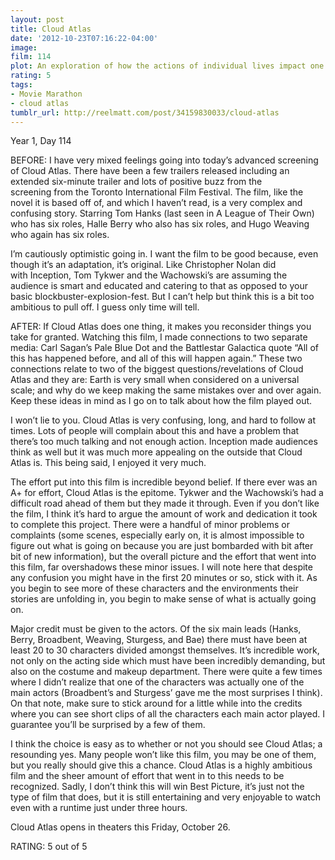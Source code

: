 ```yaml
---
layout: post
title: Cloud Atlas
date: '2012-10-23T07:16:22-04:00'
image: 
film: 114
plot: An exploration of how the actions of individual lives impact one another in the past, present and future, as one soul is shaped from a killer into a hero, and an act of kindness ripples across centuries to inspire a revolution.
rating: 5
tags:
- Movie Marathon
- cloud atlas
tumblr_url: http://reelmatt.com/post/34159830033/cloud-atlas
---
```


Year 1, Day 114

BEFORE: I have very mixed feelings going into today’s advanced screening of Cloud Atlas. There have been a few trailers released including an extended six-minute trailer and lots of positive buzz from the screening from the Toronto International Film Festival. The film, like the novel it is based off of, and which I haven’t read, is a very complex and confusing story. Starring Tom Hanks (last seen in A League of Their Own) who has six roles, Halle Berry who also has six roles, and Hugo Weaving who again has six roles.

I’m cautiously optimistic going in. I want the film to be good because, even though it’s an adaptation, it’s original. Like Christopher Nolan did with Inception, Tom Tykwer and the Wachowski’s are assuming the audience is smart and educated and catering to that as opposed to your basic blockbuster-explosion-fest. But I can’t help but think this is a bit too ambitious to pull off. I guess only time will tell.

AFTER: If Cloud Atlas does one thing, it makes you reconsider things you take for granted. Watching this film, I made connections to two separate media: Carl Sagan’s Pale Blue Dot and the Battlestar Galactica quote “All of this has happened before, and all of this will happen again.” These two connections relate to two of the biggest questions/revelations of Cloud Atlas and they are: Earth is very small when considered on a universal scale; and why do we keep making the same mistakes over and over again. Keep these ideas in mind as I go on to talk about how the film played out.

I won’t lie to you. Cloud Atlas is very confusing, long, and hard to follow at times. Lots of people will complain about this and have a problem that there’s too much talking and not enough action. Inception made audiences think as well but it was much more appealing on the outside that Cloud Atlas is. This being said, I enjoyed it very much.

The effort put into this film is incredible beyond belief. If there ever was an A+ for effort, Cloud Atlas is the epitome. Tykwer and the Wachowski’s had a difficult road ahead of them but they made it through. Even if you don’t like the film, I think it’s hard to argue the amount of work and dedication it took to complete this project. There were a handful of minor problems or complaints (some scenes, especially early on, it is almost impossible to figure out what is going on because you are just bombarded with bit after bit of new information), but the overall picture and the effort that went into this film, far overshadows these minor issues. I will note here that despite any confusion you might have in the first 20 minutes or so, stick with it. As you begin to see more of these characters and the environments their stories are unfolding in, you begin to make sense of what is actually going on.

Major credit must be given to the actors. Of the six main leads (Hanks, Berry, Broadbent, Weaving, Sturgess, and Bae) there must have been at least 20 to 30 characters divided amongst themselves. It’s incredible work, not only on the acting side which must have been incredibly demanding, but also on the costume and makeup department. There were quite a few times where I didn’t realize that one of the characters was actually one of the main actors (Broadbent’s and Sturgess’ gave me the most surprises I think). On that note, make sure to stick around for a little while into the credits where you can see short clips of all the characters each main actor played. I guarantee you’ll be surprised by a few of them.

I think the choice is easy as to whether or not you should see Cloud Atlas; a resounding yes. Many people won’t like this film, you may be one of them, but you really should give this a chance. Cloud Atlas is a highly ambitious film and the sheer amount of effort that went in to this needs to be recognized. Sadly, I don’t think this will win Best Picture, it’s just not the type of film that does, but it is still entertaining and very enjoyable to watch even with a runtime just under three hours.

Cloud Atlas opens in theaters this Friday, October 26.

RATING: 5 out of 5
